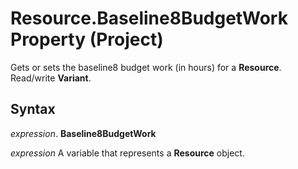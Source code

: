 
# Resource.Baseline8BudgetWork Property (Project)

Gets or sets the baseline8 budget work (in hours) for a  **Resource**. Read/write **Variant**.


## Syntax

 _expression_. **Baseline8BudgetWork**

 _expression_ A variable that represents a **Resource** object.

